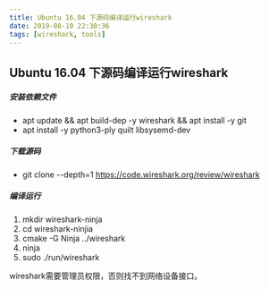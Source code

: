 ```yaml
---
title: Ubuntu 16.04 下源码编译运行wireshark
date: 2019-08-10 22:30:36
tags: [wireshark, tools] 
---
```


## Ubuntu 16.04 下源码编译运行wireshark

##### 安装依赖文件

* apt update && apt build-dep -y wireshark && apt install -y git
* apt install -y python3-ply quilt libsysemd-dev

##### 下载源码
* git clone --depth=1 https://code.wireshark.org/review/wireshark

##### 编译运行

1. mkdir wireshark-ninja 
2. cd wireshark-ninjia
3. cmake -G Ninja ../wireshark 
4. ninja 
5. sudo ./run/wireshark

wireshark需要管理员权限，否则找不到网络设备接口。